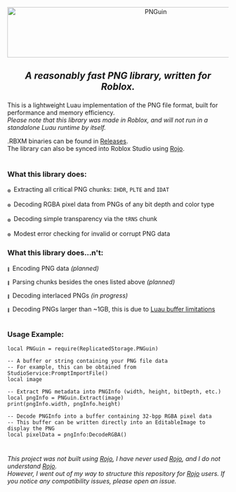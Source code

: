 <p align="center"> <img width="660" height="115" alt="PNGuin" src="https://github.com/user-attachments/assets/abfd8903-b8b0-490d-b29b-933d272b8ef6"/> </p>

## <p align="center"> *A reasonably fast PNG library, written for Roblox.* </p>

This is a lightweight Luau implementation of the PNG file format, built for performance and memory efficiency.
<br> *Please note that this library was made in Roblox, and will not run in a standalone Luau runtime by itself.*

.RBXM binaries can be found in [Releases](https://github.com/LiterallyWize/PNGuin/releases).
<br> The library can also be synced into Roblox Studio using [Rojo](https://github.com/rojo-rbx/rojo).

#

### What this library does:

<sup><sub><sub>🟢</sup></sub></sub>  Extracting all critical PNG chunks: `IHDR`, `PLTE` and `IDAT`

<sup><sub><sub>🟢</sup></sub></sub>  Decoding RGBA pixel data from PNGs of any bit depth and color type

<sup><sub><sub>🟢</sup></sub></sub>  Decoding simple transparency via the `tRNS` chunk

<sup><sub><sub>🟢</sup></sub></sub>  Modest error checking for invalid or corrupt PNG data

### What this library does...n't:

<sup><sub><sub>🔴</sup></sub></sub>  Encoding PNG data *(planned)*
 
<sup><sub><sub>🔴</sup></sub></sub>  Parsing chunks besides the ones listed above *(planned)*
 
<sup><sub><sub>🔴</sup></sub></sub>  Decoding interlaced PNGs *(in progress)*
 
<sup><sub><sub>🔴</sup></sub></sub>  Decoding PNGs larger than ~1GB, this is due to [Luau buffer limitations](https://luau.org/library#buffer-library)

#

### Usage Example:
```luau
local PNGuin = require(ReplicatedStorage.PNGuin)

-- A buffer or string containing your PNG file data
-- For example, this can be obtained from StudioService:PromptImportFile()
local image

-- Extract PNG metadata into PNGInfo (width, height, bitDepth, etc.)
local pngInfo = PNGuin.Extract(image)
print(pngInfo.width, pngInfo.height)

-- Decode PNGInfo into a buffer containing 32-bpp RGBA pixel data
-- This buffer can be written directly into an EditableImage to display the PNG
local pixelData = pngInfo:DecodeRGBA()
```

#

###### This project was not built using [Rojo](https://github.com/rojo-rbx/rojo), I have never used [Rojo](https://github.com/rojo-rbx/rojo), and I do not understand [Rojo](https://github.com/rojo-rbx/rojo). <br> However, I went out of my way to structure this repository for [Rojo](https://github.com/rojo-rbx/rojo) users. If you notice any compatibility issues, please open an issue.
